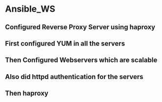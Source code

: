 # Ansible_WS


## Configured Reverse Proxy Server using haproxy 
## First configured YUM in all the servers 
## Then Configured Webservers which are scalable
## Also did httpd authentication for the servers
## Then haproxy 

